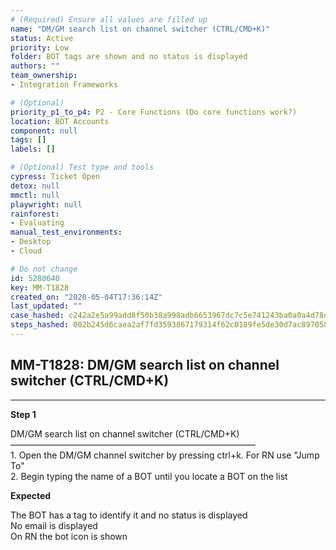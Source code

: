 ```yaml
---
# (Required) Ensure all values are filled up
name: "DM/GM search list on channel switcher (CTRL/CMD+K)"
status: Active
priority: Low
folder: BOT tags are shown and no status is displayed
authors: ""
team_ownership: 
- Integration Frameworks

# (Optional)
priority_p1_to_p4: P2 - Core Functions (Do core functions work?)
location: BOT Accounts
component: null
tags: []
labels: []

# (Optional) Test type and tools
cypress: Ticket Open
detox: null
mmctl: null
playwright: null
rainforest: 
- Evaluating
manual_test_environments: 
- Desktop
- Cloud

# Do not change
id: 5280640
key: MM-T1828
created_on: "2020-05-04T17:36:14Z"
last_updated: ""
case_hashed: c242a2e5a99add8f50b38a998adb6653967dc7c5e741243ba0a0a4d78e9c2e630ed3cd17becffe170ee7256ec348781a
steps_hashed: 002b245d6caea2af7fd3593867179314f62c0189fe5de30d7ac8970588f1279286f4374bdb97e9e71430b3a325d58453
---
```


<!-- (Auto-generated) Based on frontmatter's "key" and "name" -->

## MM-T1828: DM/GM search list on channel switcher (CTRL/CMD+K)

---

**Step 1**

DM/GM search list on channel switcher (CTRL/CMD+K)\
————————————————————————————\
1\. Open the DM/GM channel switcher by pressing ctrl+k. For RN use "Jump To"\
2\. Begin typing the name of a BOT until you locate a BOT on the list

**Expected**

The BOT has a tag to identify it and no status is displayed\
No email is displayed\
On RN the bot icon is shown

